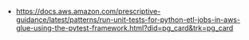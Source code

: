 
- https://docs.aws.amazon.com/prescriptive-guidance/latest/patterns/run-unit-tests-for-python-etl-jobs-in-aws-glue-using-the-pytest-framework.html?did=pg_card&trk=pg_card